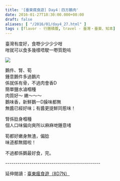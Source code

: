 ```yaml
---
title: '[臺東瘋食遊] Day4：四方鵝肉'
date: 2016-01-27T18:30:00.000+08:00
draft: false
aliases: [ "/2016/01/day4_27.html" ]
tags : [flavor - 行膳積腹, travel - 臺灣・臺東、知本]
---
```


臺灣有度好，食嘢少少少少咁  
咁就可以食多幾樣唔駛一嘢質飽咗  

[![](https://c2.staticflickr.com/6/5590/30271947411_b317dc1201_z.jpg)](https://c2.staticflickr.com/6/5590/30271947411_b317dc1201_z.jpg)

鵝件、腎、筍  
鍾意鵝件多過鵝片  
係就係有骨，不過肉會香D  
簡單鹽水滷嗰種  
肉質好～ 嫩～～～  
鵝味香，新鮮鵝一D臊味都無  
無醬已經好味；有醬更提鮮同惹味！  
  
腎係腍身嗰種  
個人口味偏向爽所以麻麻哋鍾意啫  
  
筍都好嫩身無渣，偏腍  
味道都無錯啦！  
  
不過都係鵝最好食，完。  
  
\-----------------------------------------------  
  
延伸閱讀：[臺東瘋食遊（8D7N）](http://www.hidie.net/2016/03/8d7n.html)